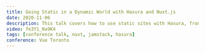 ```yaml
---
title: Going Static in a Dynamic World with Hasura and Nuxt.js
date: 2020-11-06
description: This talk covers how to use static sites with Hasura, from setting up your endpoint, adding the query to Nuxt.js to display your data with Apollo and GraphQL, how to setup a hook so that it triggers a deploy of your site on content change as static sites need to be redeployed on content change.
video: fe3Y1_Na9K4
tags: [conference talk, nuxt, jamstack, hasura]
conference: Vue Toronto
---
```


